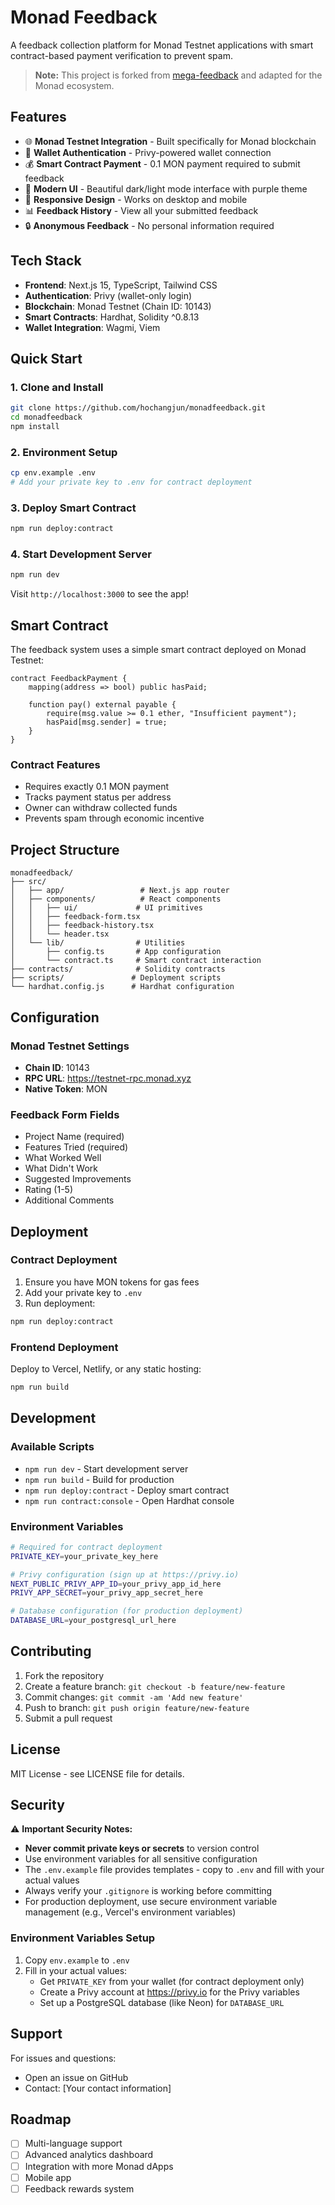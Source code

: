 # Monad Feedback

A feedback collection platform for Monad Testnet applications with smart contract-based payment verification to prevent spam.

> **Note:** This project is forked from [mega-feedback](https://github.com/mega-feedback/mega-feedback) and adapted for the Monad ecosystem.

## Features

- 🌐 **Monad Testnet Integration** - Built specifically for Monad blockchain
- 🔗 **Wallet Authentication** - Privy-powered wallet connection
- 💰 **Smart Contract Payment** - 0.1 MON payment required to submit feedback
- 🎨 **Modern UI** - Beautiful dark/light mode interface with purple theme
- 📱 **Responsive Design** - Works on desktop and mobile
- 📊 **Feedback History** - View all your submitted feedback
- 🔒 **Anonymous Feedback** - No personal information required

## Tech Stack

- **Frontend**: Next.js 15, TypeScript, Tailwind CSS
- **Authentication**: Privy (wallet-only login)
- **Blockchain**: Monad Testnet (Chain ID: 10143)
- **Smart Contracts**: Hardhat, Solidity ^0.8.13
- **Wallet Integration**: Wagmi, Viem

## Quick Start

### 1. Clone and Install
```bash
git clone https://github.com/hochangjun/monadfeedback.git
cd monadfeedback
npm install
```

### 2. Environment Setup
```bash
cp env.example .env
# Add your private key to .env for contract deployment
```

### 3. Deploy Smart Contract
```bash
npm run deploy:contract
```

### 4. Start Development Server
```bash
npm run dev
```

Visit `http://localhost:3000` to see the app!

## Smart Contract

The feedback system uses a simple smart contract deployed on Monad Testnet:

```solidity
contract FeedbackPayment {
    mapping(address => bool) public hasPaid;
    
    function pay() external payable {
        require(msg.value >= 0.1 ether, "Insufficient payment");
        hasPaid[msg.sender] = true;
    }
}
```

### Contract Features
- Requires exactly 0.1 MON payment
- Tracks payment status per address
- Owner can withdraw collected funds
- Prevents spam through economic incentive

## Project Structure

```
monadfeedback/
├── src/
│   ├── app/                 # Next.js app router
│   ├── components/          # React components
│   │   ├── ui/             # UI primitives
│   │   ├── feedback-form.tsx
│   │   ├── feedback-history.tsx
│   │   └── header.tsx
│   └── lib/                # Utilities
│       ├── config.ts       # App configuration
│       └── contract.ts     # Smart contract interaction
├── contracts/              # Solidity contracts
├── scripts/               # Deployment scripts
└── hardhat.config.js      # Hardhat configuration
```

## Configuration

### Monad Testnet Settings
- **Chain ID**: 10143
- **RPC URL**: https://testnet-rpc.monad.xyz
- **Native Token**: MON

### Feedback Form Fields
- Project Name (required)
- Features Tried (required)
- What Worked Well
- What Didn't Work
- Suggested Improvements
- Rating (1-5)
- Additional Comments

## Deployment

### Contract Deployment
1. Ensure you have MON tokens for gas fees
2. Add your private key to `.env`
3. Run deployment:
```bash
npm run deploy:contract
```

### Frontend Deployment
Deploy to Vercel, Netlify, or any static hosting:
```bash
npm run build
```

## Development

### Available Scripts
- `npm run dev` - Start development server
- `npm run build` - Build for production
- `npm run deploy:contract` - Deploy smart contract
- `npm run contract:console` - Open Hardhat console

### Environment Variables
```bash
# Required for contract deployment
PRIVATE_KEY=your_private_key_here

# Privy configuration (sign up at https://privy.io)
NEXT_PUBLIC_PRIVY_APP_ID=your_privy_app_id_here
PRIVY_APP_SECRET=your_privy_app_secret_here

# Database configuration (for production deployment)
DATABASE_URL=your_postgresql_url_here
```

## Contributing

1. Fork the repository
2. Create a feature branch: `git checkout -b feature/new-feature`
3. Commit changes: `git commit -am 'Add new feature'`
4. Push to branch: `git push origin feature/new-feature`
5. Submit a pull request

## License

MIT License - see LICENSE file for details.

## Security

⚠️ **Important Security Notes:**

- **Never commit private keys or secrets** to version control
- Use environment variables for all sensitive configuration
- The `.env.example` file provides templates - copy to `.env` and fill with your actual values
- Always verify your `.gitignore` is working before committing
- For production deployment, use secure environment variable management (e.g., Vercel's environment variables)

### Environment Variables Setup
1. Copy `env.example` to `.env`
2. Fill in your actual values:
   - Get `PRIVATE_KEY` from your wallet (for contract deployment only)
   - Create a Privy account at https://privy.io for the Privy variables
   - Set up a PostgreSQL database (like Neon) for `DATABASE_URL`

## Support

For issues and questions:
- Open an issue on GitHub
- Contact: [Your contact information]

## Roadmap

- [ ] Multi-language support
- [ ] Advanced analytics dashboard
- [ ] Integration with more Monad dApps
- [ ] Mobile app
- [ ] Feedback rewards system
